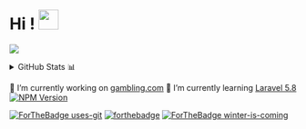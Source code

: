 # Hi ! <img src="https://raw.githubusercontent.com/MartinHeinz/MartinHeinz/master/wave.gif" width="35px"> 
![](https://komarev.com/ghpvc/?username=StephOC&color=e24c38)

<details>
  - <summary>GitHub Stats 📊</summary>
  <img src = "https://github-readme-stats.vercel.app/api?username=StephOC&show_icons=true&theme=radical&line_height=27">
</details>

🔭 I’m currently working on [gambling.com](https://www.gambling.com/ "gambling.com") 🌱 I’m currently learning [Laravel 5.8](https://laravel.com/) [![NPM Version](https://img.shields.io/npm/v/npm.svg?style=flat)]()

[![ForTheBadge uses-git](http://ForTheBadge.com/images/badges/uses-git.svg)](https://GitHub.com/) [![forthebadge](https://forthebadge.com/images/badges/powered-by-coffee.svg)](https://forthebadge.com) [![ForTheBadge winter-is-coming](http://ForTheBadge.com/images/badges/winter-is-coming.svg)](http://ForTheBadge.com)

